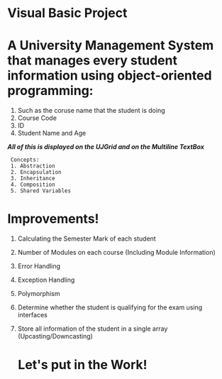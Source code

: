 # Visual Basic Project
# A University Management System that manages every student information using object-oriented programming:
1. Such as the coruse name that the student is doing
2.   Course Code
3.   ID
4.   Student Name and Age

   ***All of this is displayed on the *UJGrid* and on the *Multiline TextBox****

     Concepts:
     1. Abstraction
     2. Encapsulation
     3. Inheritance
     4. Composition
     5. Shared Variables

  # Improvements!
  1. Calculating the Semester Mark of each student
  2. Number of Modules on each course (Including Module Information)
  3. Error Handling
  4. Exception Handling
  5. Polymorphism
  6. Determine whether the student is qualifying for the exam using interfaces
  7. Store all information of the student in a single array (Upcasting/Downcasting)

     # Let's put in the Work!
